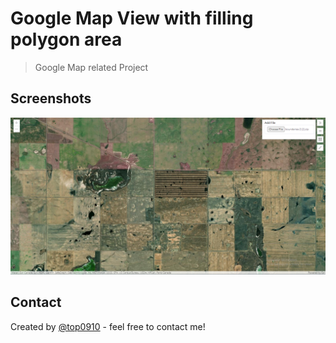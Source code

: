 # Google Map View with filling polygon area

> Google Map related Project

<!-- > Live demo [_here_](https://www.example.com). -->

## Screenshots

![Startup screenshot](./assets/img/map.png)

## Contact

Created by [@top0910](https://github.com/top0910) - feel free to contact me!
